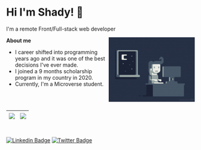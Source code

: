 <h1>Hi I'm Shady! 👋</h1>

I'm a remote Front/Full-stack web developer 

<img align='right' src="./images/programmer.gif" width="230">

**About me**


- I career shifted into programming years ago and it was one of the best decisions I've ever made.
- I joined a 9 months scholarship program in my country in 2020.
- Currently, I'm a Microverse student.

<br/><br/>

| <a href="#"><img align="center" src="https://github-readme-stats.vercel.app/api/top-langs/?username=ShadyShawkat&layout=compact" /></a> | <a href="#"><img align="center" src="https://github-readme-stats.vercel.app/api?username=ShadyShawkat&show_icons=true&include_all_commits=true&theme=midnight-purple" /></a> |
| ------------- | ------------- |

<br/>

[![Linkedin Badge](https://img.shields.io/badge/-Shady%20Shawkat-blue?style=flat-square&logo=Linkedin&logoColor=white&link=https://www.linkedin.com/in/shady-shawkat/)](https://www.linkedin.com/in/shady-shawkat/)
[![Twitter Badge](https://img.shields.io/badge/-@Shady%20Shawkat-1ca0f1?style=flat-square&labelColor=1ca0f1&logo=twitter&logoColor=white&link=https://twitter.com/ShadyShawkat3)](https://twitter.com/ShadyShawkat3)

